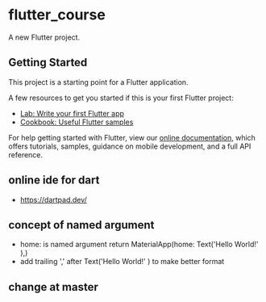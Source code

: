 # flutter_course

A new Flutter project.

## Getting Started

This project is a starting point for a Flutter application.

A few resources to get you started if this is your first Flutter project:

- [Lab: Write your first Flutter app](https://flutter.dev/docs/get-started/codelab)
- [Cookbook: Useful Flutter samples](https://flutter.dev/docs/cookbook)

For help getting started with Flutter, view our
[online documentation](https://flutter.dev/docs), which offers tutorials,
samples, guidance on mobile development, and a full API reference.


## online ide for dart
- https://dartpad.dev/

## concept of named argument 
-  home: is named argument return MaterialApp(home: Text('Hello World!' ),)
-  add trailing ',' after Text('Hello World!' )  to make better format 
## change at master 


